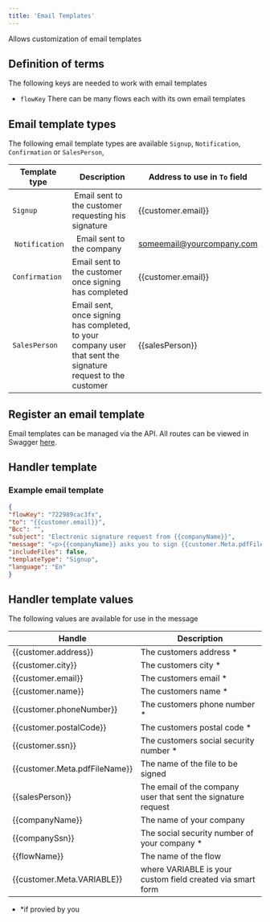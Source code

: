 ```yaml
---
title: 'Email Templates'
---
```


Allows customization of email templates

## Definition of terms

The following keys are needed to work with email templates

- `flowKey` There can be many flows each with its own email templates

## Email template types
The following email template types are available `Signup`, `Notification`, `Confirmation` or `SalesPerson`, 

| Template type | Description | Address to use in `To` field |
| ------- | ------- | ------- |
| `Signup` | Email sent to the customer requesting his signature | {{customer.email}} |
| `Notification` |  Email sent to the company | someemail@yourcompany.com |
| `Confirmation` | Email sent to the customer once signing has completed | {{customer.email}} |
| `SalesPerson` | Email sent, once signing has completed, to your company user that sent the signature request to the customer | {{salesPerson}} |


## Register an email template

Email templates can be managed via the API. All routes can be viewed in Swagger
[here](https://onboarding.taktikal.is/api/swagger-ui/#/email%20template).

## Handler template

### Example email template

```json
{
"flowKey": "722989cac3fx",
"to": "{{customer.email}}",
"Bcc": "",
"subject": "Electronic signature request from {{companyName}}",
"message": "<p>{{companyName}} asks you to sign {{customer.Meta.pdfFileName}}</p>",
"includeFiles": false,
"templateType": "Signup",
"language": "En"
}
```

## Handler template values

The following values are available for use in the message

| Handle | Description |
| ------- | ------- |
| {{customer.address}} | The customers address * |
| {{customer.city}} | The customers city * |
| {{customer.email}} | The customers email * |
| {{customer.name}} | The customers name * |
| {{customer.phoneNumber}} | The customers phone number * |
| {{customer.postalCode}} | The customers postal code * |
| {{customer.ssn}} | The customers social security number * |
| {{customer.Meta.pdfFileName}} | The name of the file to be signed |
| {{salesPerson}} | The email of the company user that sent the signature request |
| {{companyName}} | The name of your company |
| {{companySsn}} | The social security number of your company * |
| {{flowName}} | The name of the flow |
| {{customer.Meta.VARIABLE}} | where VARIABLE is your custom field created via smart form | 
* *if provied by you